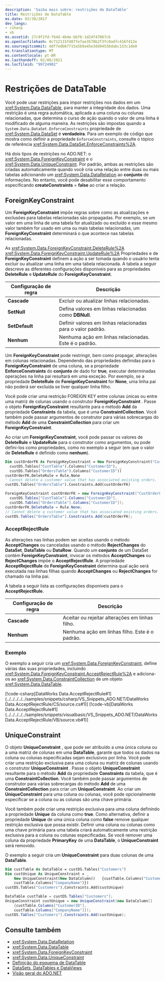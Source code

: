 ```yaml
---
description: 'Saiba mais sobre: restrições de DataTable'
title: Restrições de DataTable
ms.date: 03/30/2017
dev_langs:
- csharp
- vb
ms.assetid: 27c9f2fd-f64d-4b4e-bbf6-1d24f47067cb
ms.openlocfilehash: 0c712115fd87fefae3578b2f3fc0adfc416f412e
ms.sourcegitcommit: ddf7edb67715a5b9a45e3dd44536dabc153c1de0
ms.translationtype: MT
ms.contentlocale: pt-BR
ms.lasthandoff: 02/06/2021
ms.locfileid: "99724902"
---
```

# <a name="datatable-constraints"></a>Restrições de DataTable

Você pode usar restrições para impor restrições nos dados em um <xref:System.Data.DataTable>, para manter a integridade dos dados. Uma restrição é uma regra automática, aplicada a uma coluna ou colunas relacionadas, que determina o curso de ação quando o valor de uma linha é modificado de alguma maneira. As restrições são impostas quando a `System.Data.DataSet.EnforceConstraints` propriedade de <xref:System.Data.DataSet> é **verdadeira**. Para um exemplo de código que mostra como definir a propriedade `EnforceConstraints`, consulte o tópico de referência <xref:System.Data.DataSet.EnforceConstraints%2A>.  
  
 Há dois tipos de restrições no ADO.NET: o <xref:System.Data.ForeignKeyConstraint> e o <xref:System.Data.UniqueConstraint>. Por padrão, ambas as restrições são criadas automaticamente quando você cria uma relação entre duas ou mais tabelas adicionando um <xref:System.Data.DataRelation> ao **conjunto** de informações. No entanto, você pode desabilitar esse comportamento especificando **createConstraints**  =  **false** ao criar a relação.  
  
## <a name="foreignkeyconstraint"></a>ForeignKeyConstraint  

 Um **ForeignKeyConstraint** impõe regras sobre como as atualizações e exclusões para tabelas relacionadas são propagadas. Por exemplo, se um valor em uma linha de uma tabela for atualizado ou excluído e esse mesmo valor também for usado em uma ou mais tabelas relacionadas, um **ForeignKeyConstraint** determinará o que acontece nas tabelas relacionadas.  
  
 As <xref:System.Data.ForeignKeyConstraint.DeleteRule%2A> <xref:System.Data.ForeignKeyConstraint.UpdateRule%2A> Propriedades e de **ForeignKeyConstraint** definem a ação a ser tomada quando o usuário tenta excluir ou atualizar uma linha em uma tabela relacionada. A tabela a seguir descreve as diferentes configurações disponíveis para as propriedades **DeleteRule** e **UpdateRule** do **ForeignKeyConstraint**.  
  
|Configuração de regra|Descrição|  
|------------------|-----------------|  
|**Cascade**|Excluir ou atualizar linhas relacionadas.|  
|**SetNull**|Defina valores em linhas relacionadas como **DBNull**.|  
|**SetDefault**|Definir valores em linhas relacionadas para o valor padrão.|  
|**Nenhum**|Nenhuma ação em linhas relacionadas. Este é o padrão.|  
  
 Um **ForeignKeyConstraint** pode restringir, bem como propagar, alterações em colunas relacionadas. Dependendo das propriedades definidas para o **ForeignKeyConstraint** de uma coluna, se a propriedade **EnforceConstraints** do **conjunto** de dado for **true**, executar determinadas operações na linha pai resultará em uma exceção. Por exemplo, se a propriedade **DeleteRule** de **ForeignKeyConstraint** for **None**, uma linha pai não poderá ser excluída se tiver qualquer linha filho.  
  
 Você pode criar uma restrição FOREIGN KEY entre colunas únicas ou entre uma matriz de colunas usando o construtor **ForeignKeyConstraint** . Passe o objeto **ForeignKeyConstraint** resultante para o método **Add** da propriedade **Constraints** da tabela, que é uma **ConstraintCollection**. Você também pode passar argumentos de construtor para várias sobrecargas do método **Add** de uma **ConstraintCollection** para criar um **ForeignKeyConstraint**.  
  
 Ao criar um **ForeignKeyConstraint**, você pode passar os valores de **DeleteRule** e **UpdateRule** para o construtor como argumentos, ou pode defini-los como propriedades, como no exemplo a seguir (em que o valor de **DeleteRule** é definido como **nenhum**).  
  
```vb  
Dim custOrderFK As ForeignKeyConstraint = New ForeignKeyConstraint("CustOrderFK", _  
  custDS.Tables("CustTable").Columns("CustomerID"), _  
  custDS.Tables("OrdersTable").Columns("CustomerID"))  
custOrderFK.DeleteRule = Rule.None
' Cannot delete a customer value that has associated existing orders.  
custDS.Tables("OrdersTable").Constraints.Add(custOrderFK)  
```  
  
```csharp  
ForeignKeyConstraint custOrderFK = new ForeignKeyConstraint("CustOrderFK",  
  custDS.Tables["CustTable"].Columns["CustomerID"],
  custDS.Tables["OrdersTable"].Columns["CustomerID"]);  
custOrderFK.DeleteRule = Rule.None;
// Cannot delete a customer value that has associated existing orders.  
custDS.Tables["OrdersTable"].Constraints.Add(custOrderFK);  
```  
  
### <a name="acceptrejectrule"></a>AcceptRejectRule  

 As alterações nas linhas podem ser aceitas usando o método **AcceptChanges** ou canceladas usando o método **RejectChanges** do **DataSet**, **DataTable** ou **DataRow**. Quando um **conjunto** de um DataSet contém **ForeignKeyConstraint**, invocar os métodos **AcceptChanges** ou **RejectChanges** impõe o **AcceptRejectRule**. A propriedade **AcceptRejectRule** de **ForeignKeyConstraint** determina qual ação será executada nas linhas filhas quando **AcceptChanges** ou **RejectChanges** for chamado na linha pai.  
  
 A tabela a seguir lista as configurações disponíveis para o **AcceptRejectRule**.  
  
|Configuração de regra|Descrição|  
|------------------|-----------------|  
|**Cascade**|Aceitar ou rejeitar alterações em linhas filho.|  
|**Nenhum**|Nenhuma ação em linhas filho. Este é o padrão.|  
  
### <a name="example"></a>Exemplo  

 O exemplo a seguir cria um <xref:System.Data.ForeignKeyConstraint>, define várias das suas propriedades, incluindo <xref:System.Data.ForeignKeyConstraint.AcceptRejectRule%2A> e adiciona-os ao <xref:System.Data.ConstraintCollection> de um objeto <xref:System.Data.DataTable>.  
  
 [!code-csharp[DataWorks Data.AcceptRejectRule#1](../../../../../samples/snippets/csharp/VS_Snippets_ADO.NET/DataWorks Data.AcceptRejectRule/CS/source.cs#1)]
 [!code-vb[DataWorks Data.AcceptRejectRule#1](../../../../../samples/snippets/visualbasic/VS_Snippets_ADO.NET/DataWorks Data.AcceptRejectRule/VB/source.vb#1)]  
  
## <a name="uniqueconstraint"></a>UniqueConstraint  

 O objeto **UniqueConstraint** , que pode ser atribuído a uma única coluna ou a uma matriz de colunas em uma **DataTable**, garante que todos os dados na coluna ou colunas especificadas sejam exclusivos por linha. Você pode criar uma restrição exclusiva para uma coluna ou matriz de colunas usando o construtor **UniqueConstraint** . Passe o objeto **UniqueConstraint** resultante para o método **Add** da propriedade **Constraints** da tabela, que é uma **ConstraintCollection**. Você também pode passar argumentos de construtor para várias sobrecargas do método **Add** de uma **ConstraintCollection** para criar um **UniqueConstraint**. Ao criar um **UniqueConstraint** para uma coluna ou colunas, você pode opcionalmente especificar se a coluna ou as colunas são uma chave primária.  
  
 Você também pode criar uma restrição exclusiva para uma coluna definindo a propriedade **Unique** da coluna como **true**. Como alternativa, definir a propriedade **Unique** de uma única coluna como **false** remove qualquer restrição exclusiva que possa existir. Definir uma coluna ou colunas como uma chave primária para uma tabela criará automaticamente uma restrição exclusiva para a coluna ou colunas especificadas. Se você remover uma coluna da propriedade **PrimaryKey** de uma **DataTable**, o **UniqueConstraint** será removido.  
  
 O exemplo a seguir cria um **UniqueConstraint** para duas colunas de uma **DataTable**.  
  
```vb  
Dim custTable As DataTable = custDS.Tables("Customers")  
Dim custUnique As UniqueConstraint = _  
    New UniqueConstraint(New DataColumn()   {custTable.Columns("CustomerID"), _  
    custTable.Columns("CompanyName")})  
custDS.Tables("Customers").Constraints.Add(custUnique)  
```  
  
```csharp  
DataTable custTable = custDS.Tables["Customers"];  
UniqueConstraint custUnique = new UniqueConstraint(new DataColumn[]
    {custTable.Columns["CustomerID"],
    custTable.Columns["CompanyName"]});  
custDS.Tables["Customers"].Constraints.Add(custUnique);  
```  
  
## <a name="see-also"></a>Consulte também

- <xref:System.Data.DataRelation>
- <xref:System.Data.DataTable>
- <xref:System.Data.ForeignKeyConstraint>
- <xref:System.Data.UniqueConstraint>
- [Definição do esquema de DataTable](datatable-schema-definition.md)
- [DataSets, DataTables e DataViews](index.md)
- [Visão geral do ADO.NET](../ado-net-overview.md)
